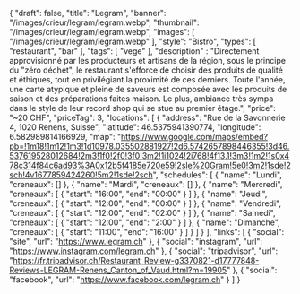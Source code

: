 {
    "draft": false,
    "title": "Legram",
    "banner": "/images/crieur/legram/legram.webp",
    "thumbnail": "/images/crieur/legram/legram.webp",
    "images": [
        "/images/crieur/legram/legram.webp"
    ],
    "style": "Bistro",
    "types": [
        "restaurant",
        "bar"
    ],
    "tags": [
        "vege"
    ],
    "description" : "Directement approvisionné par les producteurs et artisans de la région, sous le principe du \"zéro déchet\", le restaurant s'efforce de choisir des produits de qualité et éthiques, tout en privilégiant la proximité de ces derniers. Toute l'année, une carte atypique et pleine de saveurs est composée avec les produits de saison et des préparations faites maison. Le plus, ambiance très sympa dans le style de leur record shop qui se stue au premier étage.",
    "price": "~20 CHF",
    "priceTag": 3,
    "locations": [
        {
            "address": "Rue de la Savonnerie 4, 1020 Renens, Suisse",
            "latitude": 46.5375941390774,
            "longitude": 6.582989814166929,
            "map": "https://www.google.com/maps/embed?pb=!1m18!1m12!1m3!1d10978.035502881927!2d6.5742657898446355!3d46.537619528012684!2m3!1f0!2f0!3f0!3m2!1i1024!2i768!4f13.1!3m3!1m2!1s0x478c314f84c6ad93%3A0x12b5f4185e720e59!2sle%20Gram!5e0!3m2!1sde!2sch!4v1677859424260!5m2!1sde!2sch",
            "schedules": [
                {
                    "name": "Lundi",
                    "creneaux": []
                },
                {
                    "name": "Mardi",
                    "creneaux": []
                },
                {
                    "name": "Mercredi",
                    "creneaux": [
                        {
                            "start": "16:00",
                            "end": "00:00"
                        }
                    ]
                },
                {
                    "name": "Jeudi",
                    "creneaux": [
                        {
                            "start": "12:00",
                            "end": "00:00"
                        }
                    ]
                },
                {
                    "name": "Vendredi",
                    "creneaux": [
                        {
                            "start": "12:00",
                            "end": "02:00"
                        }
                    ]
                },
                {
                    "name": "Samedi",
                    "creneaux": [
                        {
                            "start": "12:00",
                            "end": "2:00"
                        }
                    ]
                },
                {
                    "name": "Dimanche",
                    "creneaux": [
                        {
                            "start": "11:00",
                            "end": "16:00"
                        }
                    ]
                }
            ]
        }
    ],
    "links": [
        {
            "social": "site",
            "url": "https://www.legram.ch"
        },
        {
            "social": "instagram",
            "url": "https://www.instagram.com/legram.ch"
        },
        {
            "social": "tripadvisor",
            "url": "https://fr.tripadvisor.ch/Restaurant_Review-g3370821-d17777848-Reviews-LEGRAM-Renens_Canton_of_Vaud.html?m=19905"
        },
        {
            "social": "facebook",
            "url": "https://www.facebook.com/legram.ch"
        }
    ]
}